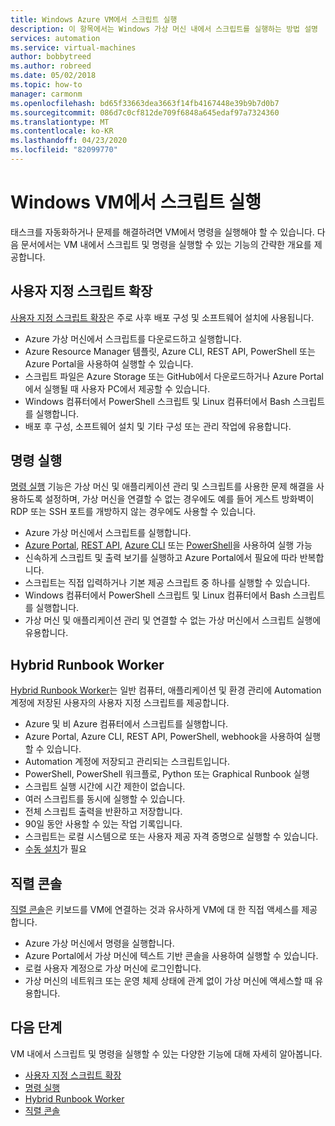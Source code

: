 ```yaml
---
title: Windows Azure VM에서 스크립트 실행
description: 이 항목에서는 Windows 가상 머신 내에서 스크립트를 실행하는 방법 설명
services: automation
ms.service: virtual-machines
author: bobbytreed
ms.author: robreed
ms.date: 05/02/2018
ms.topic: how-to
manager: carmonm
ms.openlocfilehash: bd65f33663dea3663f14fb4167448e39b9b7d0b7
ms.sourcegitcommit: 086d7c0cf812de709f6848a645edaf97a7324360
ms.translationtype: MT
ms.contentlocale: ko-KR
ms.lasthandoff: 04/23/2020
ms.locfileid: "82099770"
---
```

# <a name="run-scripts-in-your-windows-vm"></a>Windows VM에서 스크립트 실행

태스크를 자동화하거나 문제를 해결하려면 VM에서 명령을 실행해야 할 수 있습니다. 다음 문서에서는 VM 내에서 스크립트 및 명령을 실행할 수 있는 기능의 간략한 개요를 제공합니다.

## <a name="custom-script-extension"></a>사용자 지정 스크립트 확장

[사용자 지정 스크립트 확장](../extensions/custom-script-windows.md)은 주로 사후 배포 구성 및 소프트웨어 설치에 사용됩니다.

* Azure 가상 머신에서 스크립트를 다운로드하고 실행합니다.
* Azure Resource Manager 템플릿, Azure CLI, REST API, PowerShell 또는 Azure Portal을 사용하여 실행할 수 있습니다.
* 스크립트 파일은 Azure Storage 또는 GitHub에서 다운로드하거나 Azure Portal에서 실행될 때 사용자 PC에서 제공할 수 있습니다.
* Windows 컴퓨터에서 PowerShell 스크립트 및 Linux 컴퓨터에서 Bash 스크립트를 실행합니다.
* 배포 후 구성, 소프트웨어 설치 및 기타 구성 또는 관리 작업에 유용합니다.

## <a name="run-command"></a>명령 실행

[명령 실행](run-command.md) 기능은 가상 머신 및 애플리케이션 관리 및 스크립트를 사용한 문제 해결을 사용하도록 설정하며, 가상 머신을 연결할 수 없는 경우에도 예를 들어 게스트 방화벽이 RDP 또는 SSH 포트를 개방하지 않는 경우에도 사용할 수 있습니다.

* Azure 가상 머신에서 스크립트를 실행합니다.
* [Azure Portal](run-command.md), [REST API](/rest/api/compute/virtual%20machines%20run%20commands/runcommand), [Azure CLI](/cli/azure/vm/run-command?view=azure-cli-latest#az-vm-run-command-invoke) 또는 [PowerShell](https://docs.microsoft.com/powershell/module/az.compute/invoke-azvmruncommand)을 사용하여 실행 가능
* 신속하게 스크립트 및 출력 보기를 실행하고 Azure Portal에서 필요에 따라 반복합니다.
* 스크립트는 직접 입력하거나 기본 제공 스크립트 중 하나를 실행할 수 있습니다.
* Windows 컴퓨터에서 PowerShell 스크립트 및 Linux 컴퓨터에서 Bash 스크립트를 실행합니다.
* 가상 머신 및 애플리케이션 관리 및 연결할 수 없는 가상 머신에서 스크립트 실행에 유용합니다.

## <a name="hybrid-runbook-worker"></a>Hybrid Runbook Worker

[Hybrid Runbook Worker](../../automation/automation-hybrid-runbook-worker.md)는 일반 컴퓨터, 애플리케이션 및 환경 관리에 Automation 계정에 저장된 사용자의 사용자 지정 스크립트를 제공합니다.

* Azure 및 비 Azure 컴퓨터에서 스크립트를 실행합니다.
* Azure Portal, Azure CLI, REST API, PowerShell, webhook을 사용하여 실행할 수 있습니다.
* Automation 계정에 저장되고 관리되는 스크립트입니다.
* PowerShell, PowerShell 워크플로, Python 또는 Graphical Runbook 실행
* 스크립트 실행 시간에 시간 제한이 없습니다.
* 여러 스크립트를 동시에 실행할 수 있습니다.
* 전체 스크립트 출력을 반환하고 저장합니다.
* 90일 동안 사용할 수 있는 작업 기록입니다.
* 스크립트는 로컬 시스템으로 또는 사용자 제공 자격 증명으로 실행할 수 있습니다.
* [수동 설치](../../automation/automation-windows-hrw-install.md)가 필요

## <a name="serial-console"></a>직렬 콘솔

[직렬 콘솔](serial-console.md)은 키보드를 VM에 연결하는 것과 유사하게 VM에 대 한 직접 액세스를 제공합니다.

* Azure 가상 머신에서 명령을 실행합니다.
* Azure Portal에서 가상 머신에 텍스트 기반 콘솔을 사용하여 실행할 수 있습니다.
* 로컬 사용자 계정으로 가상 머신에 로그인합니다.
* 가상 머신의 네트워크 또는 운영 체제 상태에 관계 없이 가상 머신에 액세스할 때 유용합니다.

## <a name="next-steps"></a>다음 단계

VM 내에서 스크립트 및 명령을 실행할 수 있는 다양한 기능에 대해 자세히 알아봅니다.

* [사용자 지정 스크립트 확장](../extensions/custom-script-windows.md)
* [명령 실행](run-command.md)
* [Hybrid Runbook Worker](../../automation/automation-hybrid-runbook-worker.md)
* [직렬 콘솔](serial-console.md)
